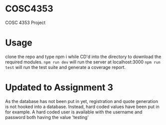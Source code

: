 # COSC4353
COSC 4353 Project


# Usage
clone the repo and type npm i while CD'd into the directory to download the required modules.
`npm run dev` will run the server at localhost:3000
`npm run test` will run the test suite and generate a coverage report.

# Updated to Assignment 3
As the database has not been put in yet, registration and quote generation is not hooked into a database.  Instead, hard coded values have been put in for example.  A hard coded user is available with the username and password both having the value 'testing'